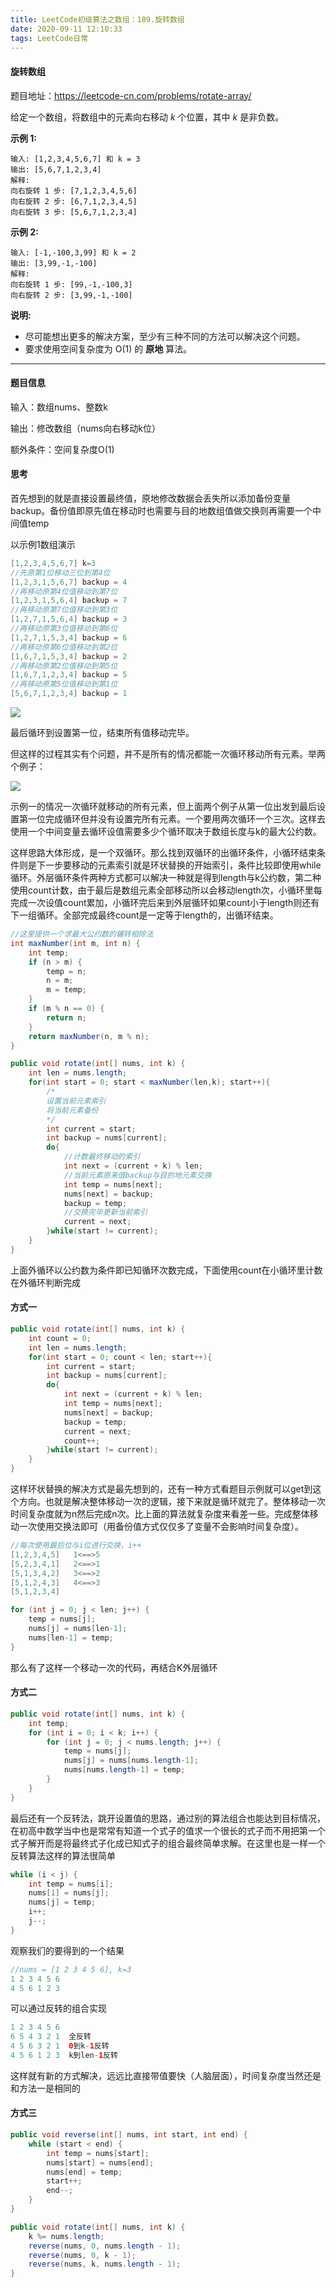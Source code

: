 ```yaml
---
title: LeetCode初级算法之数组：189.旋转数组
date: 2020-09-11 12:10:33
tags: LeetCode日常
---
```


#### 旋转数组

题目地址：https://leetcode-cn.com/problems/rotate-array/

给定一个数组，将数组中的元素向右移动 *k* 个位置，其中 *k* 是非负数。<!--more-->

**示例 1:**

```
输入: [1,2,3,4,5,6,7] 和 k = 3
输出: [5,6,7,1,2,3,4]
解释:
向右旋转 1 步: [7,1,2,3,4,5,6]
向右旋转 2 步: [6,7,1,2,3,4,5]
向右旋转 3 步: [5,6,7,1,2,3,4]
```

**示例 2:**

```
输入: [-1,-100,3,99] 和 k = 2
输出: [3,99,-1,-100]
解释: 
向右旋转 1 步: [99,-1,-100,3]
向右旋转 2 步: [3,99,-1,-100]
```

**说明:**

- 尽可能想出更多的解决方案，至少有三种不同的方法可以解决这个问题。
- 要求使用空间复杂度为 O(1) 的 **原地** 算法。

---

#### 题目信息

输入：数组nums、整数k

输出：修改数组（nums向右移动k位）

额外条件：空间复杂度O(1)

#### 思考

首先想到的就是直接设置最终值，原地修改数据会丢失所以添加备份变量backup。备份值即原先值在移动时也需要与目的地数组值做交换则再需要一个中间值temp

以示例1数组演示

```java
[1,2,3,4,5,6,7] k=3
//先原第1位移动三位到第4位
[1,2,3,1,5,6,7] backup = 4
//再移动原第4位值移动到第7位
[1,2,3,1,5,6,4] backup = 7
//再移动原第7位值移动到第3位
[1,2,7,1,5,6,4] backup = 3
//再移动原第3位值移动到第6位
[1,2,7,1,5,3,4] backup = 6
//再移动原第6位值移动到第2位
[1,6,7,1,5,3,4] backup = 2
//再移动原第2位值移动到第5位
[1,6,7,1,2,3,4] backup = 5
//再移动原第5位值移动到第1位
[5,6,7,1,2,3,4] backup = 1
```

![](https://gitee-blogimage.oss-cn-beijing.aliyuncs.com/blogImage/旋转数组/旋转数组1.png)

最后循环到设置第一位，结束所有值移动完毕。

但这样的过程其实有个问题，并不是所有的情况都能一次循环移动所有元素。举两个例子：

![](https://gitee-blogimage.oss-cn-beijing.aliyuncs.com/blogImage/旋转数组/旋转数组2.png)

示例一的情况一次循环就移动的所有元素，但上面两个例子从第一位出发到最后设置第一位完成循环但并没有设置完所有元素。一个要用两次循环一个三次。这样去使用一个中间变量去循环设值需要多少个循环取决于数组长度与k的最大公约数。

这样思路大体形成，是一个双循环。那么找到双循环的出循环条件，小循环结束条件则是下一步要移动的元素索引就是环状替换的开始索引，条件比较即使用while循环。外层循环条件两种方式都可以解决一种就是得到length与k公约数，第二种使用count计数，由于最后是数组元素全部移动所以会移动length次，小循环里每完成一次设值count累加，小循环完后来到外层循环如果count小于length则还有下一组循环。全部完成最终count是一定等于length的，出循环结束。

```java
//这里提供一个求最大公约数的辗转相除法
int maxNumber(int m, int n) {
    int temp;
    if (n > m) {
        temp = n;
        n = m;
        m = temp;
    }
    if (m % n == 0) {
        return n;
    }
    return maxNumber(n, m % n);
}
```

```java
public void rotate(int[] nums, int k) {
    int len = nums.length;
    for(int start = 0; start < maxNumber(len,k); start++){
        /*
        设置当前元素索引
   		将当前元素备份
        */
        int current = start;
        int backup = nums[current];
        do{
            //计数最终移动的索引
            int next = (current + k) % len;
            //当前元素原来值backup与目的地元素交换
            int temp = nums[next];
            nums[next] = backup;
            backup = temp;
            //交换完毕更新当前索引
            current = next;
        }while(start != current);
    }
}
```

上面外循环以公约数为条件即已知循环次数完成，下面使用count在小循环里计数在外循环判断完成

#### 方式一

```java
public void rotate(int[] nums, int k) {
    int count = 0;
    int len = nums.length;
    for(int start = 0; count < len; start++){
        int current = start;
        int backup = nums[current];
        do{
            int next = (current + k) % len;
            int temp = nums[next];
            nums[next] = backup;
            backup = temp;
            current = next;
            count++;
        }while(start != current);
    }
}
```

这样环状替换的解决方式是最先想到的，还有一种方式看题目示例就可以get到这个方向。也就是解决整体移动一次的逻辑，接下来就是循环就完了。整体移动一次时间复杂度就为n然后完成n次。比上面的算法就复杂度来看差一些。完成整体移动一次使用交换法即可（用备份值方式仅仅多了变量不会影响时间复杂度）。

```java
//每次使用最后位与i位进行交换，i++
[1,2,3,4,5]   1<==>5
[5,2,3,4,1]   2<==>1
[5,1,3,4,2]   3<==>2
[5,1,2,4,3]   4<==>3
[5,1,2,3,4]   
```

```java
for (int j = 0; j < len; j++) {
    temp = nums[j];
    nums[j] = nums[len-1];
    nums[len-1] = temp;
}
```

那么有了这样一个移动一次的代码，再结合K外层循环

#### 方式二

```java
public void rotate(int[] nums, int k) {
    int temp;
    for (int i = 0; i < k; i++) {
        for (int j = 0; j < nums.length; j++) {
            temp = nums[j];
            nums[j] = nums[nums.length-1];
            nums[nums.length-1] = temp;
        }
    }
}
```

最后还有一个反转法，跳开设置值的思路，通过别的算法组合也能达到目标情况，在初高中数学当中也是常常有知道一个式子的值求一个很长的式子而不用把第一个式子解开而是将最终式子化成已知式子的组合最终简单求解。在这里也是一样一个反转算法这样的算法很简单

```java
while (i < j) {
    int temp = nums[i];
    nums[1] = nums[j];
    nums[j] = temp;
    i++;
    j--;
}

```

观察我们的要得到的一个结果

```java
//nums = [1 2 3 4 5 6], k=3
1 2 3 4 5 6
4 5 6 1 2 3
```

可以通过反转的组合实现

```java
1 2 3 4 5 6
6 5 4 3 2 1  全反转
4 5 6 3 2 1  0到k-1反转
4 5 6 1 2 3  k到len-1反转
```

这样就有新的方式解决，远远比直接带值要快（人脑层面），时间复杂度当然还是和方法一是相同的

#### 方式三

```java
public void reverse(int[] nums, int start, int end) {
    while (start < end) {
        int temp = nums[start];
        nums[start] = nums[end];
        nums[end] = temp;
        start++;
        end--;
    }
}

public void rotate(int[] nums, int k) {
    k %= nums.length;
    reverse(nums, 0, nums.length - 1);
    reverse(nums, 0, k - 1);
    reverse(nums, k, nums.length - 1);
}
    
```









